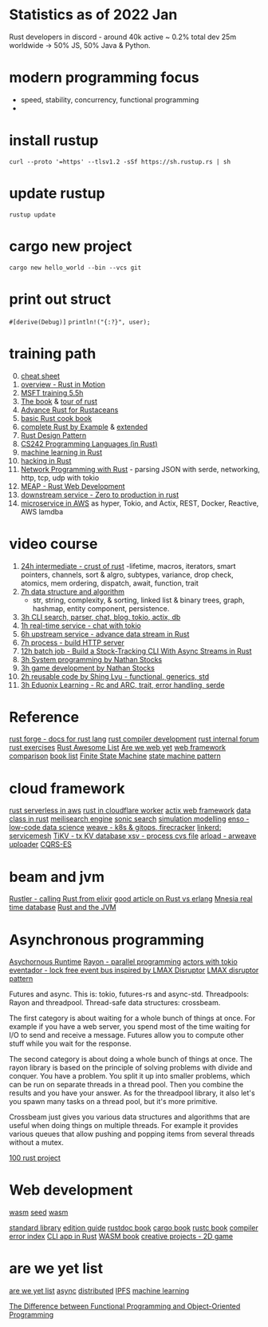# Statistics as of 2022 Jan
Rust developers in discord - around 40k active ~ 0.2%
total dev 25m worldwide -> 50% JS, 50% Java & Python.

# modern programming focus
- speed, stability, concurrency, functional programming
- 
# install rustup
`curl --proto '=https' --tlsv1.2 -sSf https://sh.rustup.rs | sh`
# update rustup
`rustup update`

# cargo new project
`cargo new hello_world --bin --vcs git`

# print out struct
`#[derive(Debug)]`
`println!("{:?}", user);`

# training path
0. [cheat sheet](https://cheats.rs/)
1. [overview - Rust in Motion](https://learning.oreilly.com/videos/rust-in-motion/10000MNLV201742/)
2. [MSFT training 5.5h](https://docs.microsoft.com/en-gb/learn/paths/rust-first-steps/)
3. [The book](https://doc.rust-lang.org/book/) & [tour of rust](https://tourofrust.com/)
4. [Advance Rust for Rustaceans](https://learning.oreilly.com/library/view/rust-for-rustaceans/9781098129828/)
5. [basic Rust cook book](https://rust-lang-nursery.github.io/rust-cookbook/intro.html)
6. [complete Rust by Example](https://doc.rust-lang.org/rust-by-example/) & [extended](https://rust-by-example-ext.com/)
7. [Rust Design Pattern](https://rust-unofficial.github.io/patterns/intro.html)
8. [CS242 Programming Languages (in Rust)](https://stanford-cs242.github.io/f19/)
9. [machine learning in Rust](https://learning.oreilly.com/library/view/practical-machine-learning/9781484251218/)
10. [hacking in Rust](https://kerkour.com/black-hat-rust)
11. [Network Programming with Rust](https://learning.oreilly.com/library/view/network-programming-with/9781788624893/) - parsing JSON with serde, networking, http, tcp, udp with tokio
12. [MEAP - Rust Web Development](https://www.manning.com/books/rust-web-development?query=rust)
13. [downstream service - Zero to production in rust](https://www.zero2prod.com/index.html?country=Taiwan&discount_code=SEA60) 
14. [microservice in AWS](https://www.amazon.co.uk/Hands-Microservices-Rust-2018-Scalable/dp/1789342759/ref=sr_1_6?s=books&ie=UTF8&qid=1545340800&sr=1-6&keywords=rust) as hyper, Tokio, and Actix, REST, Docker, Reactive, AWS lamdba

# video course
1. [24h intermediate - crust of rust](https://www.youtube.com/playlist?list=PLqbS7AVVErFiWDOAVrPt7aYmnuuOLYvOa)
   -lifetime, macros, iterators, smart pointers, channels, sort & algro, subtypes, variance, drop check, atomics, mem ordering, dispatch, await, function, trait
2. [7h data structure and algorithm](https://www.packtpub.com/product/hands-on-data-structures-and-algorithms-in-rust-video/9781839211942)
   - str, string, complexity, & sorting, linked list & binary trees, graph, hashmap, entity component, persistence. 
3. [3h CLI search, parser, chat, blog, tokio, actix, db](https://www.packtpub.com/product/rust-projects-video/9781788628549)
4. [1h real-time service - chat with tokio](https://livevideo.manning.com/module/537_1_1/creating-chat-server-with-async-rust-and-tokio-lily-mara-nate/author-talk/creating-a-chat-server-with-async-rust-and-tokio?)
5. [6h upstream service - advance data stream in Rust](https://www.manning.com/liveproject/data-streaming-with-async-rust?query=rust)
6. [7h process - build HTTP server](https://www.udemy.com/course/rust-fundamentals/)
7. [12h batch job - Build a Stock-Tracking CLI With Async Streams in Rust](https://www.manning.com/liveprojectseries/async-streams-in-rust-ser)
8. [3h System programming by Nathan Stocks](https://www.udemy.com/course/ultimate-rust-crash-course/)
9. [3h game development by Nathan Stocks](https://www.udemy.com/course/ultimate-rust-2/?referralCode=8ED694EBE5637F954414)
10. [2h reusable code by Shing Lyu - functional, generics, std](https://www.packtpub.com/product/building-reusable-code-with-rust-video/9781788399524)
11. [3h Eduonix Learning - Rc and ARC, trait, error handling, serde](https://www.packtpub.com/product/introduction-to-rust-programming-video/9781800565623)

# Reference
[rust forge - docs for rust lang](https://forge.rust-lang.org/index.html)
[rust compiler development](https://forge.rust-lang.org/index.html)
[rust internal forum](https://internals.rust-lang.org/)
[rust exercises](https://github.com/rust-lang/rustlings)
[Rust Awesome List](https://github.com/rust-unofficial/awesome-rust)
[Are we web yet](https://www.arewewebyet.org/)
[web framework comparison](https://github.com/flosse/rust-web-framework-comparison)
[book list](https://github.com/sger/RustBooks)
[Finite State Machine](https://github.com/eugene-babichenko/rust-fsm)
[state machine pattern](https://hoverbear.org/blog/rust-state-machine-pattern/)

# cloud framework 
[rust serverless in aws](https://www.serverless.com/plugins/serverless-rust)
[rust in cloudflare worker](https://developers.cloudflare.com/workers/)
[actix web framework](https://github.com/actix/actix-web)
[data class in rust](https://crates.io/crates/records)
[meilisearch engine](https://docs.meilisearch.com/)
[sonic search](https://github.com/valeriansaliou/sonic)
[simulation modelling](https://simlin.com/) 
[enso - low-code data science](https://enso.org/)
[weave - k8s & gitops, firecracker](https://github.com/weaveworks/ignite)
[linkerd: servicemesh](https://linkerd.io/)
[TiKV - tx KV database ](https://github.com/tikv/tikv)
[xsv - process cvs file](https://github.com/BurntSushi/xsv)
[arload - arweave uploader](https://crates.io/crates/arloader)
[CQRS-ES](https://doc.rust-cqrs.org/)
# beam and jvm
[Rustler - calling Rust from elixir](https://github.com/rusterlium/rustler)
[good article on Rust vs erlang](https://www.infoq.com/articles/rust-erlang-comparison/)
[Mnesia real time database](https://en.wikipedia.org/wiki/Mnesia)
[Rust and the JVM](https://blog.frankel.ch/start-rust/7/)

# Asynchronous programming
[Asychornous Runtime](https://github.com/tokio-rs)
[Rayon - parallel programming](https://github.com/rayon-rs/rayon)
[actors with tokio](https://ryhl.io/blog/actors-with-tokio/)
[eventador - lock free event bus inspired by LMAX Disruptor](https://docs.rs/eventador/latest/eventador/)
[LMAX disruptor pattern](https://github.com/polyfractal/Turbine)

Futures and async. This is: tokio, futures-rs and async-std.
Threadpools: Rayon and threadpool.
Thread-safe data structures: crossbeam.

The first category is about waiting for a whole bunch of things at once. For example if you have a web server, you spend most of the time waiting for I/O to send and receive a message. Futures allow you to compute other stuff while you wait for the response.

The second category is about doing a whole bunch of things at once. The rayon library is based on the principle of solving problems with divide and conquer. You have a problem. You split it up into smaller problems, which can be run on separate threads in a thread pool. Then you combine the results and you have your answer. As for the threadpool library, it also let's you spawn many tasks on a thread pool, but it's more primitive.

Crossbeam just gives you various data structures and algorithms that are useful when doing things on multiple threads. For example it provides various queues that allow pushing and popping items from several threads without a mutex.

[100 rust project](https://www.wezm.net/v2/posts/2020/100-rust-binaries/)


# Web development
[](https://thenewstack.io/the-case-for-rust-as-the-future-of-javascript-infrastructure/)
[wasm](https://yew.rs/?utm_source=thenewstack&utm_medium=website&utm_campaign=platform)
[](https://github.com/chinedufn/percy?utm_source=thenewstack&utm_medium=website&utm_campaign=platform)
[seed](https://github.com/chinedufn/percy?utm_source=thenewstack&utm_medium=website&utm_campaign=platform)
[wasm](https://github.com/sycamore-rs/sycamore?utm_source=thenewstack&utm_medium=website&utm_campaign=platform)

[standard library](https://doc.rust-lang.org/std/index.html)
[edition guide](https://doc.rust-lang.org/edition-guide/index.html)
[rustdoc book](https://doc.rust-lang.org/rustdoc/index.html)
[cargo book](https://doc.rust-lang.org/cargo/index.html)
[rustc book](https://doc.rust-lang.org/rustc/what-is-rustc.html)
[compiler error index](https://doc.rust-lang.org/error-index.html)
[CLI app in Rust](https://rust-cli.github.io/book/index.html)
[WASM book](https://rustwasm.github.io/docs/book/introduction.html)
[creative projects - 2D game](https://www.packtpub.com/product/creative-projects-for-rust-programmers/9781789346220)

# are we yet list
[are we yet list](https://github.com/UgurcanAkkok/AreWeRustYet)
[async](https://areweasyncyet.rs/)
[distributed](https://github.com/arewedistributedyet/arewedistributedyet)
[IPFS](https://areweipfsyet.rs/)
[machine learning](https://www.arewelearningyet.com/)

[The Difference between Functional Programming and Object-Oriented Programming](https://sdacademy.dev/difference-between-functional-programming-and-object-oriented-programming/)